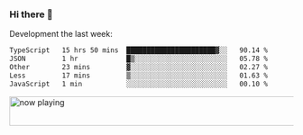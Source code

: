 ### Hi there 👋

Development the last week:
<!--START_SECTION:waka-->

```txt
TypeScript   15 hrs 50 mins  ██████████████████████▓░░   90.14 %
JSON         1 hr            █▒░░░░░░░░░░░░░░░░░░░░░░░   05.78 %
Other        23 mins         ▓░░░░░░░░░░░░░░░░░░░░░░░░   02.27 %
Less         17 mins         ▒░░░░░░░░░░░░░░░░░░░░░░░░   01.63 %
JavaScript   1 min           ░░░░░░░░░░░░░░░░░░░░░░░░░   00.10 %
```

<!--END_SECTION:waka-->

<!--
**JASONPANGGO/jasonpanggo** is a ✨ _special_ ✨ repository because its `README.md` (this file) appears on your GitHub profile.

Here are some ideas to get you started:

- 🔭 I’m currently working on ...
- 🌱 I’m currently learning ...
- 👯 I’m looking to collaborate on ...
- 🤔 I’m looking for help with ...
- 💬 Ask me about ...
- 📫 How to reach me: ...
- 😄 Pronouns: ...
- ⚡ Fun fact: ...
-->

<a href="https://volt.fm/user/q8yd9e79csfr57rt" target="_blank"><img src="https://spotify-badge-egoist.vercel.app/api/now-playing" width="540" height="52" alt="now playing"></a>
